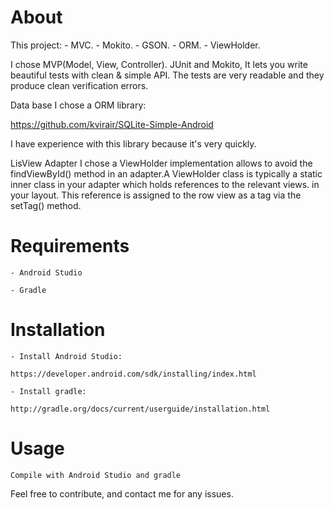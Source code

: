 # About
  This project:
        - MVC.
        -  Mokito.
        -  GSON.
        -  ORM.
        -  ViewHolder.
  
  I chose MVP(Model, View, Controller).
  JUnit and Mokito, It lets you write beautiful tests with clean & simple API.  The tests are very readable and they produce clean verification errors.
  
  Data base I chose a ORM library:
  
  https://github.com/kvirair/SQLite-Simple-Android
  
  I have experience with this library because it's very quickly.
  
  LisView Adapter I chose a ViewHolder implementation allows to avoid the findViewById() method in an adapter.A ViewHolder class is typically a static inner class in your adapter which holds references to the relevant views. in your layout. This reference is assigned to the row view as a tag via the setTag() method.
  
# Requirements

    - Android Studio

    - Gradle


# Installation

    - Install Android Studio:

    https://developer.android.com/sdk/installing/index.html

    - Install gradle:

    http://gradle.org/docs/current/userguide/installation.html

# Usage
    Compile with Android Studio and gradle


Feel free to contribute, and contact me for any issues.


